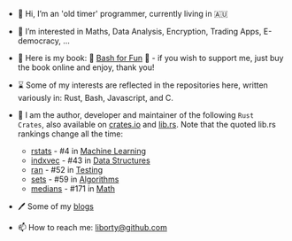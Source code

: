 - 👋 Hi, I’m an 'old timer' programmer, currently living in 🇦🇺
- 👀 I’m interested in Maths, Data Analysis, Encryption, Trading Apps, E-democracy, ... 
- :book: Here is my book: 🔖 [Bash for Fun](https://leanpub.com/bashforfun) :bookmark: - if you wish to support me, just buy the book online and enjoy, thank you!
- ⌛ Some of my interests are reflected in the repositories here, written variously in: Rust, Bash, Javascript, and C.
- 💞️ I am the author, developer and maintainer of the following `Rust Crates`, also available on [crates.io](https://crates.io) and [lib.rs](https://lib.rs).
 Note that the quoted lib.rs rankings change all the time:
  * [rstats](https://lib.rs/crates/rstats) - #4 in [Machine Learning](https://lib.rs/science/ml)
  * [indxvec](https://lib.rs/crates/indxvec) - #43 in [Data Structures](https://lib.rs/data-structures)
  * [ran](https://lib.rs/crates/ran) - #52 in [Testing](https://lib.rs/development-tools/testing)
  * [sets](https://lib.rs/crates/sets) - #59 in [Algorithms](https://lib.rs/algorithms)
  * [medians](https://lib.rs/crates/medians) - #171 in [Math](https://lib.rs/math)
 
- 🖊️ Some of my [blogs](https:oldmill.cz)
- 📫 How to reach me: liborty@github.com
